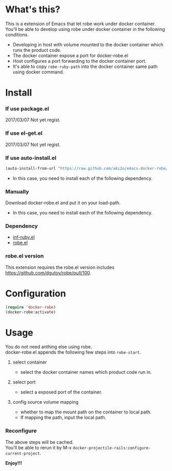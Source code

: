 # What's this?

This is a extension of Emacs that let robe work under docker container.  
You'll be able to develop using robe under docker container in the following conditions.  
-   Developing in host with volume mounted to the docker container which runs the product code.
-   The docker container expose a port for docker-robe.el
-   Host configures a port forwarding to the docker container port.
-   It's able to copy `robe-ruby-path` into the docker container same path using docker command.

# Install

### If use package.el

2017/03/07 Not yet regist.  

### If use el-get.el

2017/03/07 Not yet regist.  

### If use auto-install.el

```lisp
(auto-install-from-url "https://raw.github.com/aki2o/emacs-docker-robe/master/docker-robe.el")
```
-   In this case, you need to install each of the following dependency.

### Manually

Download docker-robe.el and put it on your load-path.  
-   In this case, you need to install each of the following dependency.

### Dependency

-   [inf-ruby.el](https://github.com/nonsequitur/inf-ruby)
-   [robe.el](https://github.com/dgutov/robe)

### robe.el version

This extension requires the robe.el version includes <https://github.com/dgutov/robe/pull/100>.

# Configuration

```lisp
(require 'docker-robe)
(docker-robe:activate)
```

# Usage

You do not need anthing else using robe.  
docker-robe.el appends the following few steps into `robe-start`.  
1.  select container
    -   select the docker container names which product code run in.

2.  select port
    -   select a exposed port of the container.

3.  config source volume mapping
    -   whether to map the mount path on the container to local path.
    -   If mapping the path, input the local path.

### Reconfigure

The above steps will be cached.  
You'll be able to rerun it by M-x `docker-projectile-rails:configure-current-project`.


**Enjoy!!!**
